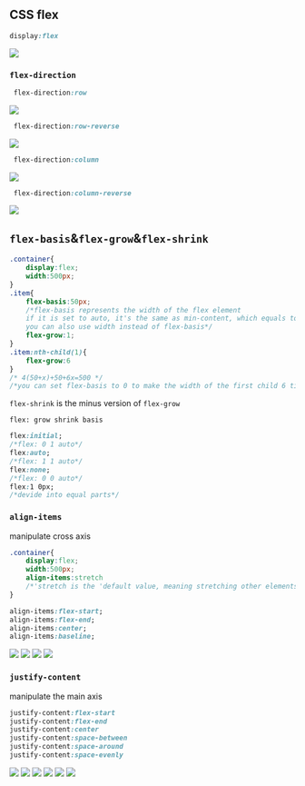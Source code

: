 ## CSS flex
```css
display:flex 
```
![](flex.png)
### `flex-direction`
```css
 flex-direction:row
```
![](row.png)
```css
 flex-direction:row-reverse
```
![](row-reverse.png)
```css
 flex-direction:column
```
![](column.png)
```css
 flex-direction:column-reverse
```
![](column-reverse.png)
## `flex-basis`&`flex-grow`&`flex-shrink`
```css
.container{
    display:flex;
    width:500px;
}
.item{
    flex-basis:50px;
    /*flex-basis represents the width of the flex element
    if it is set to auto, it's the same as min-content, which equals to the length of the longest word in the text.
    you can also use width instead of flex-basis*/
    flex-grow:1;
}
.item:nth-child(1){
    flex-grow:6
}
/* 4(50+x)+50+6x=500 */
/*you can set flex-basis to 0 to make the width of the first child 6 times the others.*/
```
`flex-shrink` is the minus version of `flex-grow`  

`flex: grow shrink basis`  
```css
flex:initial;
/*flex: 0 1 auto*/
flex:auto;
/*flex: 1 1 auto*/
flex:none;
/*flex: 0 0 auto*/
flex:1 0px;
/*devide into equal parts*/
```
### `align-items`
manipulate cross axis
```css
.container{
    display:flex;
    width:500px;
    align-items:stretch
    /*'stretch is the 'default value, meaning stretching other elements'height to that of the highest element*/
}
```
```css
align-items:flex-start;
align-items:flex-end;
align-items:center;
align-items:baseline;
```
![](a_flex-start.png)
![](a_flex-end.png)
![](a_center.png)
![](a_baseline.png)
### `justify-content`
manipulate the main axis
```css
justify-content:flex-start
justify-content:flex-end
justify-content:center
justify-content:space-between
justify-content:space-around
justify-content:space-evenly
```
![](j_flex-start.png)
![](j_flex-end.png)
![](j_center.png)
![](j_space-between.png)
![](j_space-around.png)
![](j_space-evenly.png)